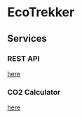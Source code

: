 # EcoTrekker

## Services

### REST API

[here](rest-api/README.md)

### CO2 Calculator

[here](co2-calculator/README.md)
